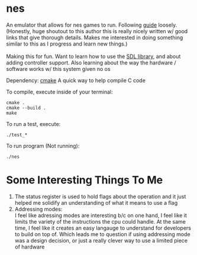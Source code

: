 # nes
An emulator that allows for nes games to run. Following [guide](https://bugzmanov.github.io/nes_ebook/chapter_1.html) loosely. (Honestly, huge shoutout to this author this is really nicely written w/ good links that give thorough details. Makes me interested in doing something
  similar to this as I progress and learn new things.)<br><br>
Making this for fun. Want to learn how to use the [SDL library](https://www.libsdl.org), and about adding controller support.
Also learning about the way the hardware / software works w/ this system given no os



Dependency: [cmake](https://cmake.org/install/)
  A quick way to help compile C code
  
To compile, execute inside of your terminal:
```
cmake .
cmake --build .
make
```

To run a test, execute:
```
./test_*
```

To run program (Not running):
```
./nes
```

# Some Interesting Things To Me
1. The status register is used to hold flags about the operation and it just helped me solidify an understanding of what it means to use a flag
2. Addressing modes:<br>
  I feel like adressing modes are interesting b/c on one hand, I feel like it limits the variety of the instructions the cpu could handle.
  At the same time, I feel like it creates an easy langauge to understand for developers to build on top of.
    Which leads me to question if using addressing mode was a design decision, or just a really clever way to use a limited piece of hardware
